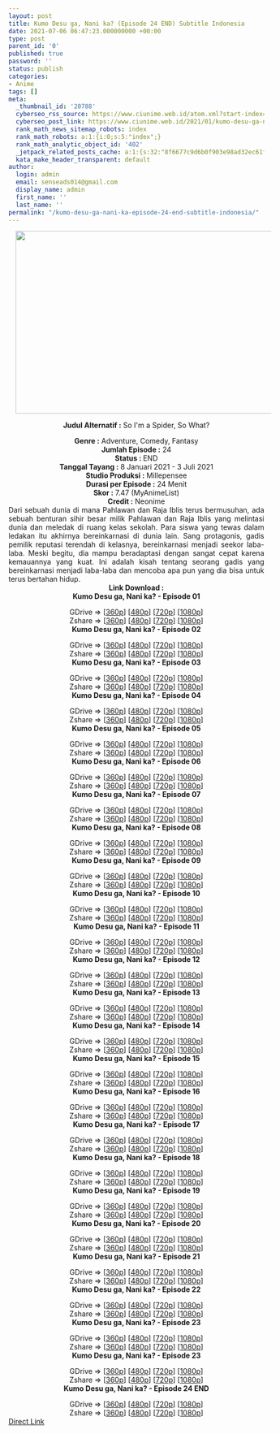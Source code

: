 ```yaml
---
layout: post
title: Kumo Desu ga, Nani ka? (Episode 24 END) Subtitle Indonesia
date: 2021-07-06 06:47:23.000000000 +00:00
type: post
parent_id: '0'
published: true
password: ''
status: publish
categories:
- Anime
tags: []
meta:
  _thumbnail_id: '20788'
  cyberseo_rss_source: https://www.ciunime.web.id/atom.xml?start-index=151&max-results=150
  cyberseo_post_link: https://www.ciunime.web.id/2021/01/kumo-desu-ga-nani-ka-subtitle-indonesia.html
  rank_math_news_sitemap_robots: index
  rank_math_robots: a:1:{i:0;s:5:"index";}
  rank_math_analytic_object_id: '402'
  _jetpack_related_posts_cache: a:1:{s:32:"8f6677c9d6b0f903e98ad32ec61f8deb";a:2:{s:7:"expires";i:1650462251;s:7:"payload";a:0:{}}}
  kata_make_header_transparent: default
author:
  login: admin
  email: senseads014@gmail.com
  display_name: admin
  first_name: ''
  last_name: ''
permalink: "/kumo-desu-ga-nani-ka-episode-24-end-subtitle-indonesia/"
---
```

<div style="text-align: center;">
<div class="separator" style="clear: both; text-align: center;"><a href="https://1.bp.blogspot.com/-hvPehkkeci4/X_kZ1KjDbsI/AAAAAAAAebs/6bJMxbi95eM4-RqhnHTN3D_htfdW5KyMgCLcBGAsYHQ/s1280/Kumo%2BDesu%2Bga%252C%2BNani%2Bka.jpg" style="margin-left: 1em; margin-right: 1em;"><img border="0" data-original-height="720" data-original-width="1280" height="360" src="{{ site.baseurl }}/assets/2021/07/Kumo%2BDesu%2Bga%252C%2BNani%2Bka.jpg" width="640" /></a></div>
<p><b>Judul</b><b><b> Alternatif</b> :</b> So I'm a Spider, So What?</div>
<div style="text-align: center;"><b><b>Genre :</b></b> Adventure, Comedy, Fantasy</div>
<div style="text-align: center;"><b>Jumlah Episode :</b>&nbsp;24<br /><b>Status : </b>END<br /><b>Tanggal Tayang :</b> 8 Januari&nbsp;2021&nbsp;- 3 Juli 2021<br /><b>Studio Produksi :</b> Millepensee<br /><b>Durasi per Episode :</b> 24 Menit</div>
<div style="text-align: center;"><b>Skor :</b> 7.47 (MyAnimeList)<br /><b>Credit :</b> Neonime</div>
<div style="text-align: center;"></div>
<div style="text-align: justify;">Dari sebuah dunia di mana Pahlawan dan Raja Iblis terus bermusuhan, ada sebuah benturan sihir besar milik Pahlawan dan Raja Iblis yang melintasi dunia dan meledak di ruang kelas sekolah. Para siswa yang tewas dalam ledakan itu akhirnya bereinkarnasi di dunia lain. Sang protagonis, gadis pemilik reputasi terendah di kelasnya, bereinkarnasi menjadi seekor laba-laba. Meski begitu, dia mampu beradaptasi dengan sangat cepat karena kemauannya yang kuat. Ini adalah kisah tentang seorang gadis yang bereinkarnasi menjadi laba-laba dan mencoba apa pun yang dia bisa untuk terus bertahan hidup.</div>
<div style="text-align: justify;"></div>
<div style="text-align: justify;"></div>
<div style="text-align: center;"><b>Link Download :</b></div>
<div style="text-align: center;"><b>Kumo Desu ga, Nani ka?&nbsp;- Episode 01</b></p>
<div style="text-align: center;">GDrive =&gt; [<a href="http://www.solidfiles.com/v/vzwGQYRyzMDQP" target="_blank" rel="noopener">360p</a>] [<a href="https://drive.google.com/uc?export=download&amp;id=1taoIfSVqr8zqKt4ZBamY_y4s7ibz2mdl" target="_blank" rel="noopener">480p</a>] [<a href="https://drive.google.com/uc?export=download&amp;id=1efjkQDG46Jatilmueh5l6vKF7lVcvfJ9" target="_blank" rel="noopener">720p</a>] [<a href="https://drive.google.com/uc?export=download&amp;id=1_T_SAmLF5MTvyYIeQLm9gELFPDta9DOy" target="_blank" rel="noopener">1080p</a>]<br />Zshare =&gt; [<a href="https://www103.zippyshare.com/v/v0xCZ37G/file.html" target="_blank" rel="noopener">360p</a>] [<a href="https://www70.zippyshare.com/v/b6cNcdG9/file.html" target="_blank" rel="noopener">480p</a>] [<a href="https://www98.zippyshare.com/v/2q8YxvqB/file.html" target="_blank" rel="noopener">720p</a>] [<a href="https://www3.zippyshare.com/v/Y8cmWqKC/file.html" target="_blank" rel="noopener">1080p</a>] </div>
<div style="text-align: center;"><b>Kumo Desu ga, Nani ka?&nbsp;- Episode 02</b></p>
<div>GDrive =&gt; [<a href="https://acefile.co/f/35412844/neonime_kdnk_02-360p-zip" target="_blank" rel="noopener">360p</a>] [<a href="https://drive.google.com/uc?export=download&amp;id=1HxFLqcIToRJJIKVvRK0yHYUchIeIxr3c" target="_blank" rel="noopener">480p</a>] [<a href="https://drive.google.com/uc?export=download&amp;id=16UUb1sJFvzWOSdA02luErRg0wiwkKlm_" target="_blank" rel="noopener">720p</a>] [<a href="https://drive.google.com/uc?export=download&amp;id=11sTjIm-St1XW8dXedMW13D5jwqh6XOOF" target="_blank" rel="noopener">1080p</a>]<br />Zshare =&gt; [<a href="https://www57.zippyshare.com/v/1rwgN5SO/file.html" target="_blank" rel="noopener">360p</a>] [<a href="https://www55.zippyshare.com/v/3x9Gv7jh/file.html" target="_blank" rel="noopener">480p</a>] [<a href="https://www113.zippyshare.com/v/yseOJtHk/file.html" target="_blank" rel="noopener">720p</a>] [<a href="https://www96.zippyshare.com/v/2wgjigB7/file.html" target="_blank" rel="noopener">1080p</a>]</div>
<div><b>Kumo Desu ga, Nani ka?&nbsp;- Episode 03</b></p>
<div>GDrive =&gt; [<a href="https://drive.google.com/uc?export=download&amp;id=1CFGjUsNuxt_hto-GDEipaJQUIMao126U" target="_blank" rel="noopener">360p</a>] [<a href="https://drive.google.com/uc?export=download&amp;id=1zhfq5HqXhEQLBIuoqjINDBpFkvfyHIJX" target="_blank" rel="noopener">480p</a>] [<a href="https://drive.google.com/uc?export=download&amp;id=1Ai0P2JP24nS_4mXut_ZHJd9OiFuPoHUd" target="_blank" rel="noopener">720p</a>] [<a href="https://drive.google.com/uc?export=download&amp;id=1UhiVSmBNqWvNQ90D7NIP_aZ_nIKLFWFM" target="_blank" rel="noopener">1080p</a>]<br />Zshare =&gt; [<a href="https://mir.cr/15YLL5NO" target="_blank" rel="noopener">360p</a>] [<a href="https://www19.zippyshare.com/v/9OFmRtgw/file.html" target="_blank" rel="noopener">480p</a>] [<a href="https://www40.zippyshare.com/v/ApOT9iPC/file.html" target="_blank" rel="noopener">720p</a>] [<a href="https://www101.zippyshare.com/v/YTVDlbN6/file.html" target="_blank" rel="noopener">1080p</a>]</div>
</div>
<div><b>Kumo Desu ga, Nani ka?&nbsp;- Episode 04</b></p>
<div>GDrive =&gt; [<a href="https://www.mirrored.to/files/UCWVA0UO/" target="_blank" rel="noopener">360p</a>] [<a href="https://drive.google.com/uc?export=download&amp;id=1_w5RBJDKb5E6qR905u_P68tU_4CW2ANK" target="_blank" rel="noopener">480p</a>] [<a href="https://drive.google.com/uc?export=download&amp;id=1zDEeIXD2En9UDCXGQHI8QtviLAm9nWLa" target="_blank" rel="noopener">720p</a>] [<a href="https://drive.google.com/uc?export=download&amp;id=1BfsrwIVdlSw0T2X1vpKWdNG_fJhLHopM" target="_blank" rel="noopener">1080p</a>]<br />Zshare =&gt; [<a href="https://www108.zippyshare.com/v/gZgFXtDu/file.html" target="_blank" rel="noopener">360p</a>] [<a href="https://www35.zippyshare.com/v/Ha9i0OzJ/file.html" target="_blank" rel="noopener">480p</a>] [<a href="https://www38.zippyshare.com/v/PgwR8SY8/file.html" target="_blank" rel="noopener">720p</a>] [<a href="https://www87.zippyshare.com/v/XjkF62hQ/file.html" target="_blank" rel="noopener">1080p</a>]</div>
</div>
<div><b>Kumo Desu ga, Nani ka?&nbsp;- Episode 05</b></p>
<div>GDrive =&gt; [<a href="https://acefile.co/f/36714075/kgn-05-360p-samehadaku-vip-mp4" target="_blank" rel="noopener">360p</a>] [<a href="https://acefile.co/f/36714077/kgn-05-480p-samehadaku-vip-mkv" target="_blank" rel="noopener">480p</a>] [<a href="https://acefile.co/f/36714302/kgn-05-720p-samehadaku-vip-mkv" target="_blank" rel="noopener">720p</a>] [<a href="https://acefile.co/f/36715150/kgn-05-1080p-samehadaku-vip-mkv" target="_blank" rel="noopener">1080p</a>]<br />Zshare =&gt; [<a href="https://www16.zippyshare.com/v/kuzWA6CP/file.html" target="_blank" rel="noopener">360p</a>] [<a href="https://www16.zippyshare.com/v/t3rIu4pv/file.html" target="_blank" rel="noopener">480p</a>] [<a href="https://www5.zippyshare.com/v/yRU4HHiJ/file.html" target="_blank" rel="noopener">720p</a>] [<a href="https://www50.zippyshare.com/v/PfSDABQF/file.html" target="_blank" rel="noopener">1080p</a>]</div>
</div>
<div><b>Kumo Desu ga, Nani ka?&nbsp;- Episode 06</b></p>
<div>GDrive =&gt; [<a href="https://drive.google.com/uc?export=download&amp;id=1nmJsqvTtYcp0U5WN6bpsSuZ5LA7NVEr7" target="_blank" rel="noopener">360p</a>] [<a href="https://drive.google.com/uc?export=download&amp;id=1c971VjPIwcg9abRaISP3Em7alW19GfGf" target="_blank" rel="noopener">480p</a>] [<a href="https://drive.google.com/uc?export=download&amp;id=1qQrFZ-G0JMNtLQaqOHdcFQwy_Vo4Hsoh" target="_blank" rel="noopener">720p</a>] [<a href="https://drive.google.com/uc?export=download&amp;id=1YJYgg2JPghouNJCIY7iaqXeFBIrtuvGm" target="_blank" rel="noopener">1080p</a>]<br />Zshare =&gt; [<a href="https://www111.zippyshare.com/v/DWuOpYF1/file.html" target="_blank" rel="noopener">360p</a>] [<a href="https://www55.zippyshare.com/v/LkKdkclp/file.html" target="_blank" rel="noopener">480p</a>] [<a href="https://www32.zippyshare.com/v/l7fz1es5/file.html" target="_blank" rel="noopener">720p</a>] [<a href="https://www24.zippyshare.com/v/dxhtvCw7/file.html" target="_blank" rel="noopener">1080p</a>]</div>
</div>
<div><b>Kumo Desu ga, Nani ka?&nbsp;- Episode 07</b></p>
<div>GDrive =&gt; [<a href="https://drive.google.com/uc?export=download&amp;id=1aM03P-gT0f9MPRAy9uh0-J_EsCDi4CRO" target="_blank" rel="noopener">360p</a>] [<a href="https://drive.google.com/uc?export=download&amp;id=1TPQTRp2XK6s-zAFABmsiMf66Yp84QPr6" target="_blank" rel="noopener">480p</a>] [<a href="https://drive.google.com/uc?export=download&amp;id=1YxtkIvSCCOMrVvUyInjDCIweXoZop9Pl" target="_blank" rel="noopener">720p</a>] [<a href="https://drive.google.com/uc?export=download&amp;id=1k4mOB0yMyRcukzUsSnmYO07QJg0hjSCS" target="_blank" rel="noopener">1080p</a>]<br />Zshare =&gt; [<a href="https://www58.zippyshare.com/v/K5UpKyB3/file.html" target="_blank" rel="noopener">360p</a>] [<a href="https://www76.zippyshare.com/v/kfej5VfW/file.html" target="_blank" rel="noopener">480p</a>] [<a href="https://www9.zippyshare.com/v/JLYyBD0w/file.html" target="_blank" rel="noopener">720p</a>] [<a href="https://www32.zippyshare.com/v/dATV44Bg/file.html" target="_blank" rel="noopener">1080p</a>]</div>
</div>
<div><b>Kumo Desu ga, Nani ka?&nbsp;- Episode 08</b></p>
<div>GDrive =&gt; [<a href="https://www.mirrored.to/files/0ARWMTXQ/" target="_blank" rel="noopener">360p</a>] [<a href="https://drive.google.com/uc?export=download&amp;id=1KnoDR2TzQ7Sxl4z2_tr2_KhYu6g9FsZT" target="_blank" rel="noopener">480p</a>] [<a href="https://drive.google.com/uc?export=download&amp;id=1OcTJUgxJJZocdpwbQFrCNpDOUG3Mce9G" target="_blank" rel="noopener">720p</a>] [<a href="https://drive.google.com/uc?export=download&amp;id=1RgVKww1ifC9RDyedPBcU6hZT9ByPPdSs" target="_blank" rel="noopener">1080p</a>]<br />Zshare =&gt; [<a href="https://www100.zippyshare.com/v/JuISp15T/file.html" target="_blank" rel="noopener">360p</a>] [<a href="https://www96.zippyshare.com/v/1AF3peQc/file.html" target="_blank" rel="noopener">480p</a>] [<a href="https://www113.zippyshare.com/v/nTatTOfb/file.html" target="_blank" rel="noopener">720p</a>] [<a href="https://www80.zippyshare.com/v/mtRsCuUF/file.html" target="_blank" rel="noopener">1080p</a>]</div>
</div>
<div><b>Kumo Desu ga, Nani ka?&nbsp;- Episode 09</b></p>
<div>GDrive =&gt; [<a href="https://www.mirrored.to/files/RQZY9MUJ/" target="_blank" rel="noopener">360p</a>] [<a href="https://drive.google.com/uc?export=download&amp;id=1YiLDQ1sg1u5J_o_3cR3WFlizZw5wnLXM" target="_blank" rel="noopener">480p</a>] [<a href="https://drive.google.com/uc?export=download&amp;id=1EuvRWAFAzjR8Dexpk4ewsZJzy7dZNiam" target="_blank" rel="noopener">720p</a>] [<a href="https://drive.google.com/uc?export=download&amp;id=14xBcyp-jdvgbbDoUfVkphFAS4e-9jgKz" target="_blank" rel="noopener">1080p</a>]<br />Zshare =&gt; [<a href="https://www33.zippyshare.com/v/CTJCTzRV/file.html" target="_blank" rel="noopener">360p</a>] [<a href="https://www54.zippyshare.com/v/7qng20L4/file.html" target="_blank" rel="noopener">480p</a>] [<a href="https://www25.zippyshare.com/v/g8VmKxBL/file.html" target="_blank" rel="noopener">720p</a>] [<a href="https://www18.zippyshare.com/v/SE0c9IgR/file.html" target="_blank" rel="noopener">1080p</a>]</div>
</div>
<div><b>Kumo Desu ga, Nani ka?&nbsp;- Episode 10</b></p>
<div>GDrive =&gt; [<a href="https://www.mp4upload.com/syjbww4n8oq6" target="_blank" rel="noopener">360p</a>] [<a href="https://drive.google.com/uc?export=download&amp;id=1aPgQARsyobtgvJv4sSiwKW_p0qeV0DgH" target="_blank" rel="noopener">480p</a>] [<a href="https://drive.google.com/uc?export=download&amp;id=1izhBhLcR8np5qQENFewt6Sk2-s1UR5hI" target="_blank" rel="noopener">720p</a>] [<a href="https://drive.google.com/uc?export=download&amp;id=15_WvPJRG-krMrkvLYdpJqmvRNG0hmS4e" target="_blank" rel="noopener">1080p</a>]<br />Zshare =&gt; [<a href="https://www87.zippyshare.com/v/f3leLwHH/file.html" target="_blank" rel="noopener">360p</a>] [<a href="https://www17.zippyshare.com/v/CbvTHWhK/file.html" target="_blank" rel="noopener">480p</a>] [<a href="https://www4.zippyshare.com/v/k3dnT53j/file.html" target="_blank" rel="noopener">720p</a>] [<a href="https://www12.zippyshare.com/v/O9sLvRyd/file.html" target="_blank" rel="noopener">1080p</a>]</div>
</div>
<div><b>Kumo Desu ga, Nani ka?&nbsp;- Episode 11</b></p>
<div>GDrive =&gt; [<a href="https://racaty.net/worta2cq5x6t" target="_blank" rel="noopener">360p</a>] [<a href="https://drive.google.com/uc?export=download&amp;id=1s8nqvCpGCGYuBTjh8M6B5B6xUZTZC2WK" target="_blank" rel="noopener">480p</a>] [<a href="https://drive.google.com/uc?export=download&amp;id=1K8pzCTgzTiSu7WwQGaFty6cBSSzB1icm" target="_blank" rel="noopener">720p</a>] [<a href="https://drive.google.com/uc?export=download&amp;id=1abg5ShpEsSQwFhIjsYIPaeeD9gXwneim" target="_blank" rel="noopener">1080p</a>]<br />Zshare =&gt; [<a href="https://www116.zippyshare.com/v/QDAfJu0F/file.html" target="_blank" rel="noopener">360p</a>] [<a href="https://www81.zippyshare.com/v/RmNU8FKb/file.html" target="_blank" rel="noopener">480p</a>] [<a href="https://www91.zippyshare.com/v/7IaUrxdG/file.html" target="_blank" rel="noopener">720p</a>] [<a href="https://www105.zippyshare.com/v/PEkwwqUX/file.html" target="_blank" rel="noopener">1080p</a>]</div>
</div>
<div><b>Kumo Desu ga, Nani ka?&nbsp;- Episode 12</b></p>
<div>GDrive =&gt; [<a href="https://drive.google.com/uc?export=download&amp;id=1zNR2aw8YivgYJ5Essqzf9QmjXZlZBP8M" target="_blank" rel="noopener">360p</a>] [<a href="https://drive.google.com/uc?export=download&amp;id=1-WjwGU10AA0Vnzn4oXlPrqTiGqzobv46" target="_blank" rel="noopener">480p</a>] [<a href="https://drive.google.com/uc?export=download&amp;id=1JGilY0GS5WLQ4gBQeWNHd3Ag49kvLX17" target="_blank" rel="noopener">720p</a>] [<a href="https://drive.google.com/uc?export=download&amp;id=1cLyZONZbZLED7-EYe0KTSkEl4VRxMqgH" target="_blank" rel="noopener">1080p</a>]<br />Zshare =&gt; [<a href="https://www10.zippyshare.com/v/zqcEdohQ/file.html" target="_blank" rel="noopener">360p</a>] [<a href="https://www37.zippyshare.com/v/H3A3Dnex/file.html" target="_blank" rel="noopener">480p</a>] [<a href="https://www69.zippyshare.com/v/eF3mLu8m/file.html" target="_blank" rel="noopener">720p</a>] [<a href="https://www82.zippyshare.com/v/F5pE9hnG/file.html" target="_blank" rel="noopener">1080p</a>]</div>
</div>
<div><b>Kumo Desu ga, Nani ka?&nbsp;- Episode 13</b></p>
<div>GDrive =&gt; [<a href="https://www.mirrored.to/files/1OVFYVC6/" target="_blank" rel="noopener">360p</a>] [<a href="https://drive.google.com/uc?export=download&amp;id=1xPjyjvNOYS3Gon14T0WJmwXGxqULZhEs" target="_blank" rel="noopener">480p</a>] [<a href="https://drive.google.com/uc?export=download&amp;id=1OWcIgczkRhNB9LOZwUgPLHYFMM-oN_-q" target="_blank" rel="noopener">720p</a>] [<a href="https://drive.google.com/uc?export=download&amp;id=1qHEvCRYHi4e7zqXVt-WN0YH4bYOxPhEj" target="_blank" rel="noopener">1080p</a>]<br />Zshare =&gt; [<a href="https://www21.zippyshare.com/v/jl0K8Hgu/file.html" target="_blank" rel="noopener">360p</a>] [<a href="https://www86.zippyshare.com/v/ynfu2vVI/file.html" target="_blank" rel="noopener">480p</a>] [<a href="https://www2.zippyshare.com/v/2JMlpcMY/file.html" target="_blank" rel="noopener">720p</a>] [<a href="https://www59..com/v/92BEoO9v/file.html" target="_blank" rel="noopener">1080p</a>]</div>
</div>
<div><b>Kumo Desu ga, Nani ka?&nbsp;- Episode 14</b></p>
<div>GDrive =&gt; [<a href="https://drive.google.com/uc?export=download&amp;id=1YnzZlVrLCsUMifL4JReSipEuzEpYfyi9" target="_blank" rel="noopener">360p</a>] [<a href="https://drive.google.com/uc?export=download&amp;id=1zWfyNhY5aeypeQQreRfM0XeHbKSWsYBa" target="_blank" rel="noopener">480p</a>] [<a href="https://drive.google.com/uc?export=download&amp;id=1Zmtb-KW-JoL6UPlOAkBQsa9Jc2fcR9jI" target="_blank" rel="noopener">720p</a>] [<a href="https://drive.google.com/uc?export=download&amp;id=19IEUpzruPMnTn3rS2L04Ve1DaYXVgRoN" target="_blank" rel="noopener">1080p</a>]<br />Zshare =&gt; [<a href="https://www92.zippyshare.com/v/F4lZO41i/file.html" target="_blank" rel="noopener">360p</a>] [<a href="https://www68.zippyshare.com/v/XGSZmQvE/file.html" target="_blank" rel="noopener">480p</a>] [<a href="https://www80.zippyshare.com/v/jLcydrGn/file.html" target="_blank" rel="noopener">720p</a>] [<a href="https://www33.zippyshare.com/v/z1ucPrVr/file.html" target="_blank" rel="noopener">1080p</a>]</div>
</div>
<div><b>Kumo Desu ga, Nani ka?&nbsp;- Episode 15</b></p>
<div>GDrive =&gt; [<a href="https://acefile.co/f/43601644/kgn-15-360p-samehadaku-vip-mp4" target="_blank" rel="noopener">360p</a>] [<a href="https://drive.google.com/uc?export=download&amp;id=1mbzRLqWoh2Bqnk29OzQ4z2S6lq6xeEXU" target="_blank" rel="noopener">480p</a>] [<a href="https://drive.google.com/uc?export=download&amp;id=1i1OkdVmO01iQiKtclEirT1iLZyLrQP9c" target="_blank" rel="noopener">720p</a>] [<a href="https://drive.google.com/uc?export=download&amp;id=1lEWZ_Elels-wxPBw3gm9edzWWAcKXYgp" target="_blank" rel="noopener">1080p</a>]<br />Zshare =&gt; [<a href="https://www118.zippyshare.com/v/QajFnfKI/file.html" target="_blank" rel="noopener">360p</a>] [<a href="https://www118.zippyshare.com/v/FTTfT3eq/file.html" target="_blank" rel="noopener">480p</a>] [<a href="https://www55.zippyshare.com/v/Z6zWlFjk/file.html" target="_blank" rel="noopener">720p</a>] [<a href="https://www50.zippyshare.com/v/jAyLhRZT/file.html" target="_blank" rel="noopener">1080p</a>]</div>
</div>
<div><b>Kumo Desu ga, Nani ka?&nbsp;- Episode 16</b></p>
<div>GDrive =&gt; [<a href="https://acefile.co/f/44346146/kgn-16-360p-samehadaku-vip-mp4" target="_blank" rel="noopener">360p</a>] [<a href="https://drive.google.com/uc?export=download&amp;id=1F8yhc7-ppSd5k5ibF1cde-RMwS8DgkFi" target="_blank" rel="noopener">480p</a>] [<a href="https://drive.google.com/uc?export=download&amp;id=11ih5Fyqhit_GzgG_79zhB4ApqeJrdv1p" target="_blank" rel="noopener">720p</a>] [<a href="https://drive.google.com/uc?export=download&amp;id=1XPI-eEitT11-xYvzKY2XhbP_6GE1wZIJ" target="_blank" rel="noopener">1080p</a>]<br />Zshare =&gt; [<a href="https://www8.zippyshare.com/v/bNrmodjz/file.html" target="_blank" rel="noopener">360p</a>] [<a href="https://www107.zippyshare.com/v/idHPrLwQ/file.html" target="_blank" rel="noopener">480p</a>] [<a href="https://www52.zippyshare.com/v/Hb4USWEA/file.html" target="_blank" rel="noopener">720p</a>] [<a href="https://www88.zippyshare.com/v/igVPxUKO/file.html" target="_blank" rel="noopener">1080p</a>]</div>
</div>
<div><b>Kumo Desu ga, Nani ka?&nbsp;- Episode 17</b></p>
<div>GDrive =&gt; [<a href="https://acefile.co/f/44931034/kgn-17-360p-samehadaku-vip-mp4" target="_blank" rel="noopener">360p</a>] [<a href="https://drive.google.com/uc?export=download&amp;id=1_8Bhv-S459Ga_TxVlOT4wNDGzfdI0o_C" target="_blank" rel="noopener">480p</a>] [<a href="https://drive.google.com/uc?export=download&amp;id=1qtQm1_vkjX5S_zNHIdaCISm5J3XHmRiF" target="_blank" rel="noopener">720p</a>] [<a href="https://drive.google.com/uc?export=download&amp;id=1rN_waYCPa3rBzGSrbeVcd-_1xzOphhus" target="_blank" rel="noopener">1080p</a>]<br />Zshare =&gt; [<a href="https://www79.zippyshare.com/v/4GV2eOVt/file.html" target="_blank" rel="noopener">360p</a>] [<a href="https://www116.zippyshare.com/v/zWH2IlSs/file.html" target="_blank" rel="noopener">480p</a>] [<a href="https://www59.zippyshare.com/v/zTOewqAJ/file.html" target="_blank" rel="noopener">720p</a>] [<a href="https://www113.zippyshare.com/v/zINRed5y/file.html" target="_blank" rel="noopener">1080p</a>]</div>
</div>
<div><b>Kumo Desu ga, Nani ka?&nbsp;- Episode 18</b></p>
<div>GDrive =&gt; [<a href="https://acefile.co/f/45386400/kgn-18-360p-samehadaku-vip-mp4" target="_blank" rel="noopener">360p</a>] [<a href="https://drive.google.com/uc?export=download&amp;id=1683hF32fLQq1lUlWi9LJwvjv5DqhH-1W" target="_blank" rel="noopener">480p</a>] [<a href="https://drive.google.com/uc?export=download&amp;id=1lt_uhHjF6k3cMvvkUmCxEqSoKgDuP8xI" target="_blank" rel="noopener">720p</a>] [<a href="https://drive.google.com/uc?export=download&amp;id=1WAcNL5QGGjasHMj9h2GIk42JDVs82S6g" target="_blank" rel="noopener">1080p</a>]<br />Zshare =&gt; [<a href="https://www30.zippyshare.com/v/w8E2OEub/file.html" target="_blank" rel="noopener">360p</a>] [<a href="https://www29.zippyshare.com/v/lnluWQsZ/file.html" target="_blank" rel="noopener">480p</a>] [<a href="https://www77.zippyshare.com/v/7NMTcI1J/file.html" target="_blank" rel="noopener">720p</a>] [<a href="https://www117.zippyshare.com/v/9km4O52X/file.html" target="_blank" rel="noopener">1080p</a>]</div>
</div>
<div><b>Kumo Desu ga, Nani ka?&nbsp;- Episode 19</b></p>
<div>GDrive =&gt; [<a href="https://www.mirrored.to/files/2MQCSHGX/" target="_blank" rel="noopener">360p</a>] [<a href="https://drive.google.com/uc?export=download&amp;id=1IdQ_Zl5-Ll8mwd5sKYDcxWqGYGAoafaq" target="_blank" rel="noopener">480p</a>] [<a href="https://drive.google.com/uc?export=download&amp;id=1mXVpswYJ1IWFJ41hUNq03lfdvFahgeSy" target="_blank" rel="noopener">720p</a>] [<a href="https://drive.google.com/uc?export=download&amp;id=1C98E_mBr8qmfKbQjWpJU1Y8VM0fyFLmj" target="_blank" rel="noopener">1080p</a>]<br />Zshare =&gt; [<a href="https://www54.zippyshare.com/v/s9jL9fEc/file.html" target="_blank" rel="noopener">360p</a>] [<a href="https://www23.zippyshare.com/v/4GFAwrWC/file.html" target="_blank" rel="noopener">480p</a>] [<a href="https://www104.zippyshare.com/v/vAFglBR0/file.html" target="_blank" rel="noopener">720p</a>] [<a href="https://www32.zippyshare.com/v/q8QqVUrp/file.html" target="_blank" rel="noopener">1080p</a>]</div>
</div>
<div><b>Kumo Desu ga, Nani ka?&nbsp;- Episode 20</b></p>
<div>GDrive =&gt; [<a href="https://www.mirrored.to/files/0RZIXOE4/" target="_blank" rel="noopener">360p</a>] [<a href="https://drive.google.com/uc?export=download&amp;id=1wuAjdFJvtsJ6g1Sbs368YqqzLzJxlyS6" target="_blank" rel="noopener">480p</a>] [<a href="https://drive.google.com/uc?export=download&amp;id=1r7XzJSX5h0uRheFCl13T-Yk8zCkMLa18" target="_blank" rel="noopener">720p</a>] [<a href="https://drive.google.com/uc?export=download&amp;id=1y0pk3ekEVKw0PjLT3bofQoxdP-KlKvnm" target="_blank" rel="noopener">1080p</a>]<br />Zshare =&gt; [<a href="https://www102.zippyshare.com/v/c9gLVezr/file.html" target="_blank" rel="noopener">360p</a>] [<a href="https://www110.zippyshare.com/v/plPEwtYI/file.html" target="_blank" rel="noopener">480p</a>] [<a href="https://www49.zippyshare.com/v/KQ18W2s3/file.html" target="_blank" rel="noopener">720p</a>] [<a href="https://www31.zippyshare.com/v/cLGuFcne/file.html" target="_blank" rel="noopener">1080p</a>]</div>
</div>
<div><b>Kumo Desu ga, Nani ka?&nbsp;- Episode 21</b></p>
<div>GDrive =&gt; [<a href="https://www.mirrored.to/files/TNVTYGQD/" target="_blank" rel="noopener">360p</a>] [<a href="https://acefile.co/f/46778960/neonime_kdnk_21-480p-zip" target="_blank" rel="noopener">480p</a>] [<a href="https://acefile.co/f/46779102/neonime_kdnk_21-720p-zip" target="_blank" rel="noopener">720p</a>] [<a href="https://acefile.co/f/46779457/neonime_kdnk_21-1080p-zip" target="_blank" rel="noopener">1080p</a>]<br />Zshare =&gt; [<a href="https://www28.zippyshare.com/v/sJZJAYF8/file.html" target="_blank" rel="noopener">360p</a>] [<a href="https://www77.zippyshare.com/v/OeFhgCrm/file.html" target="_blank" rel="noopener">480p</a>] [<a href="https://www113.zippyshare.com/v/uyR17VoA/file.html" target="_blank" rel="noopener">720p</a>] [<a href="https://www45.zippyshare.com/v/HMotokev/file.html" target="_blank" rel="noopener">1080p</a>]</div>
</div>
<div><b>Kumo Desu ga, Nani ka?&nbsp;- Episode 22</b></p>
<div>GDrive =&gt; [<a href="http://www.solidfiles.com/v/dNPm78eX3BjPv" target="_blank" rel="noopener">360p</a>] [<a href="https://acefile.co/f/47254805/neonime_kdnk_22-480p-zip" target="_blank" rel="noopener">480p</a>] [<a href="https://acefile.co/f/47255035/neonime_kdnk_22-720p-zip" target="_blank" rel="noopener">720p</a>] [<a href="https://acefile.co/f/47255417/neonime_kdnk_22-1080p-zip" target="_blank" rel="noopener">1080p</a>]<br />Zshare =&gt; [<a href="https://www7.zippyshare.com/v/78KtRH99/file.html" target="_blank" rel="noopener">360p</a>] [<a href="https://www30.zippyshare.com/v/lcPYJolY/file.html" target="_blank" rel="noopener">480p</a>] [<a href="https://www117.zippyshare.com/v/9Z4Em6Vn/file.html" target="_blank" rel="noopener">720p</a>] [<a href="https://www60.zippyshare.com/v/9YwewWG4/file.html" target="_blank" rel="noopener">1080p</a>]</div>
</div>
<div><b>Kumo Desu ga, Nani ka?&nbsp;- Episode 23</b></p>
<div>GDrive =&gt; [<a href="https://acefile.co/f/47765351/kgn-23-360p-samehadaku-vip-mp4" target="_blank" rel="noopener">360p</a>] [<a href="https://acefile.co/f/47766301/neonime_kndk-23-480p-zip" target="_blank" rel="noopener">480p</a>] [<a href="https://acefile.co/f/47766917/neonime_kndk-23-720p-zip" target="_blank" rel="noopener">720p</a>] [<a href="https://acefile.co/f/47768137/neonime_kndk-23-1080p-zip" target="_blank" rel="noopener">1080p</a>]<br />Zshare =&gt; [<a href="https://www24.zippyshare.com/v/bKs2IwzQ/file.html" target="_blank" rel="noopener">360p</a>] [<a href="https://www23.zippyshare.com/v/WgUoc7vW/file.html" target="_blank" rel="noopener">480p</a>] [<a href="https://www75.zippyshare.com/v/VZNatJkr/file.html" target="_blank" rel="noopener">720p</a>] [<a href="https://www46.zippyshare.com/v/g9mQwxYS/file.html" target="_blank" rel="noopener">1080p</a>]</div>
</div>
<div><b>Kumo Desu ga, Nani ka?&nbsp;- Episode 23</b></p>
<div>GDrive =&gt; [<a href="https://acefile.co/f/47765351/kgn-23-360p-samehadaku-vip-mp4" target="_blank" rel="noopener">360p</a>] [<a href="https://acefile.co/f/47766301/neonime_kndk-23-480p-zip" target="_blank" rel="noopener">480p</a>] [<a href="https://acefile.co/f/47766917/neonime_kndk-23-720p-zip" target="_blank" rel="noopener">720p</a>] [<a href="https://acefile.co/f/47768137/neonime_kndk-23-1080p-zip" target="_blank" rel="noopener">1080p</a>]<br />Zshare =&gt; [<a href="https://www24.zippyshare.com/v/bKs2IwzQ/file.html" target="_blank" rel="noopener">360p</a>] [<a href="https://www23.zippyshare.com/v/WgUoc7vW/file.html" target="_blank" rel="noopener">480p</a>] [<a href="https://www75.zippyshare.com/v/VZNatJkr/file.html" target="_blank" rel="noopener">720p</a>] [<a href="https://www46.zippyshare.com/v/g9mQwxYS/file.html" target="_blank" rel="noopener">1080p</a>]</div>
</div>
<div><b>Kumo Desu ga, Nani ka?&nbsp;- Episode 24 END</b></p>
<div>GDrive =&gt; [<a href="https://acefile.co/f/48989211/kgn-24-end-360p-samehadaku-vip-mp4" target="_blank" rel="noopener">360p</a>] [<a href="https://acefile.co/f/48988056/neonime_kdnk-24-480p-zip" target="_blank" rel="noopener">480p</a>] [<a href="https://acefile.co/f/48988447/neonime_kdnk-24-720p-zip" target="_blank" rel="noopener">720p</a>] [<a href="https://acefile.co/f/48989036/neonime_kdnk-24-1080p-zip" target="_blank" rel="noopener">1080p</a>]<br />Zshare =&gt; [<a href="https://www76.zippyshare.com/v/C4HZ8hBe/file.html" target="_blank" rel="noopener">360p</a>] [<a href="https://www72.zippyshare.com/v/6gJCdVno/file.html" target="_blank" rel="noopener">480p</a>] [<a href="https://www21.zippyshare.com/v/OKdJb2Kp/file.html" target="_blank" rel="noopener">720p</a>] [<a href="https://www120.zippyshare.com/v/ehi9vkXm/file.html" target="_blank" rel="noopener">1080p</a>]</div>
</div>
</div>
</div>
<link rel="stylesheet" href="https://cdnjs.cloudflare.com/ajax/libs/font-awesome/4.7.0/css/font-awesome.min.css" />
<div class="divbtn"> <a href="https://handymansurrender.com/fihup8buzv?key=94550f7ce39444073321dde3b8782f97" class="btn"><i class="fa fa-download"></i> Direct Link</a> </div>
